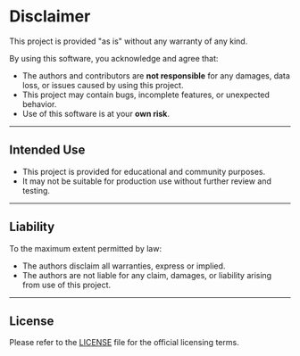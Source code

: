 # Disclaimer

This project is provided "as is" without any warranty of any kind.  

By using this software, you acknowledge and agree that:

- The authors and contributors are **not responsible** for any damages, data loss, or issues caused by using this project.  
- This project may contain bugs, incomplete features, or unexpected behavior.  
- Use of this software is at your **own risk**.  

---

## Intended Use

- This project is provided for educational and community purposes.  
- It may not be suitable for production use without further review and testing.  

---

## Liability

To the maximum extent permitted by law:
- The authors disclaim all warranties, express or implied.  
- The authors are not liable for any claim, damages, or liability arising from use of this project.  

---

## License

Please refer to the [LICENSE](LICENSE.md) file for the official licensing terms.
